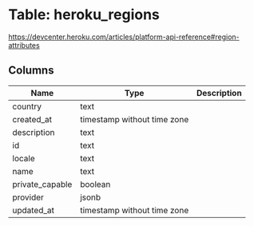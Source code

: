 
# Table: heroku_regions
https://devcenter.heroku.com/articles/platform-api-reference#region-attributes
## Columns
| Name        | Type           | Description  |
| ------------- | ------------- | -----  |
|country|text||
|created_at|timestamp without time zone||
|description|text||
|id|text||
|locale|text||
|name|text||
|private_capable|boolean||
|provider|jsonb||
|updated_at|timestamp without time zone||
